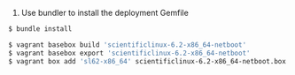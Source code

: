 1. Use bundler to install the deployment Gemfile

```bash
$ bundle install
```

```bash
$ vagrant basebox build 'scientificlinux-6.2-x86_64-netboot'
$ vagrant basebox export 'scientificlinux-6.2-x86_64-netboot'
$ vagrant box add 'sl62-x86_64' scientificlinux-6.2-x86_64-netboot.box
```
